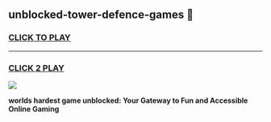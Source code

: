 
## unblocked-tower-defence-games 👋
<h3>
<a href="https://premium.freeplayer.one?title=unblocked-tower-defence-games&ref=14F">CLICK TO PLAY</a></h3>
<hr>

<h3>
<a href="https://premium.freeplayer.one?title=unblocked-tower-defence-games&ref=14F">CLICK 2 PLAY</a>
  
</h3>

<a href="https://premium.freeplayer.one?title=unblocked-tower-defence-games&ref=12F/"><img src="https://clearcache.store/games.png"></a>


**worlds hardest game unblocked: Your Gateway to Fun and Accessible Online Gaming**
